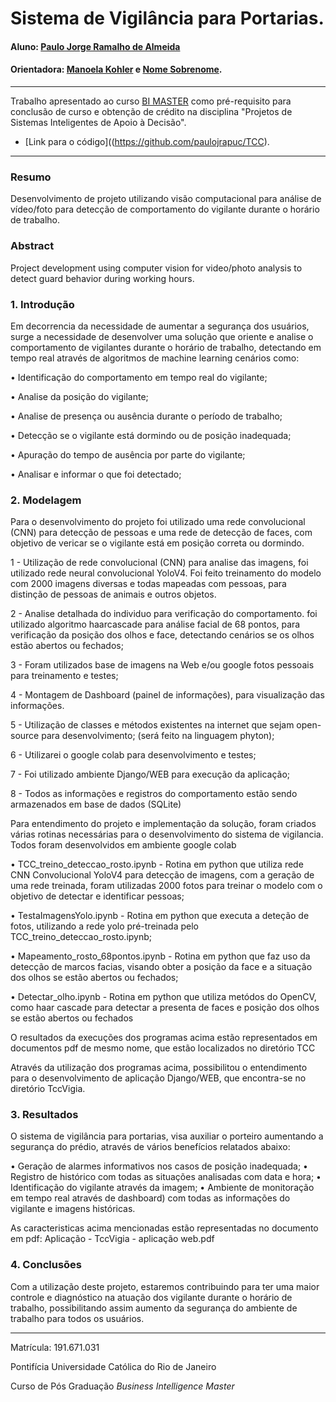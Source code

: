 <!-- antes de enviar a versão final, solicitamos que todos os comentários, colocados para orientação ao aluno, sejam removidos do arquivo -->
# Sistema de Vigilância para Portarias.

#### Aluno: [Paulo Jorge Ramalho de Almeida](https://github.com/paulojrapuc)
#### Orientadora: [Manoela Kohler](https://github.com/manoelakohler) e [Nome Sobrenome](https://github.com/link_do_github).

---

Trabalho apresentado ao curso [BI MASTER](https://ica.puc-rio.ai/bi-master) como pré-requisito para conclusão de curso e obtenção de crédito na disciplina "Projetos de Sistemas Inteligentes de Apoio à Decisão".

<!-- para os links a seguir, caso os arquivos estejam no mesmo repositório que este README, não há necessidade de incluir o link completo: basta incluir o nome do arquivo, com extensão, que o GitHub completa o link corretamente -->
- [Link para o código]((https://github.com/paulojrapuc/TCC). <!-- caso não aplicável, remover esta linha -->

---

### Resumo

<!-- trocar o texto abaixo pelo resumo do trabalho, em português -->

Desenvolvimento de projeto utilizando visão computacional para análise de vídeo/foto para detecção de comportamento do vigilante durante o horário de trabalho.

### Abstract <!-- Opcional! Caso não aplicável, remover esta seção -->

<!-- trocar o texto abaixo pelo resumo do trabalho, em inglês -->

Project development using computer vision for video/photo analysis to detect guard behavior during working hours.

### 1. Introdução

Em decorrencia da necessidade de aumentar a segurança dos usuários, surge a necessidade de desenvolver uma solução que oriente e analise o comportamento de vigilantes durante o horário de trabalho, detectando em tempo real através de algoritmos de machine learning cenários como: 

• Identificação do comportamento em tempo real do vigilante;

• Analise da posição do vigilante;

• Analise de presença  ou ausência durante o período de trabalho;

• Detecção se o vigilante está dormindo ou de posição inadequada;

• Apuração do tempo de ausência por parte do vigilante;

• Analisar e informar o que foi detectado;

### 2. Modelagem

Para o desenvolvimento do projeto foi utilizado uma rede convolucional (CNN) para detecção de pessoas e uma rede de detecção de faces, com objetivo de vericar se o vigilante está em posição correta ou dormindo.

1 - Utilização de rede convolucional (CNN) para analise das imagens, foi utilizado rede neural convolucional YoloV4. Foi feito treinamento do modelo com 2000 imagens diversas e todas mapeadas com pessoas, para distinção de pessoas de animais e outros objetos. 

2 - Analise detalhada do individuo para verificação do comportamento. foi utilizado algoritmo haarcascade para análise facial de 68 pontos, para verificação da posição dos olhos e face, detectando cenários se os olhos estão abertos ou fechados;

3 - Foram utilizados base de imagens na Web e/ou google fotos pessoais para treinamento e testes;

4 - Montagem de Dashboard (painel de informações), para visualização das informações.

5 - Utilização de classes e métodos existentes na internet que sejam open-source para desenvolvimento; (será feito na linguagem phyton);

6 - Utilizarei o google colab para desenvolvimento e testes;

7 - Foi utilizado ambiente Django/WEB para execução da aplicação;

8 - Todos as informações e registros do comportamento estão sendo armazenados em base de dados (SQLite)

Para entendimento do projeto e implementação da solução, foram criados várias rotinas necessárias para o desenvolvimento do sistema de vigilancia.
Todos foram desenvolvidos em ambiente google colab

• TCC_treino_deteccao_rosto.ipynb - Rotina em python que utiliza rede CNN Convolucional YoloV4 para detecção de imagens, com a geração de uma rede treinada, foram utilizadas 2000 fotos para treinar o modelo com o objetivo de detectar e identificar pessoas;

• TestaImagensYolo.ipynb - Rotina em python que executa a deteção de fotos, utilizando a rede yolo pré-treinada pelo TCC_treino_deteccao_rosto.ipynb;  

• Mapeamento_rosto_68pontos.ipynb - Rotina em python que faz uso da detecção de marcos facias, visando obter a posição da face e a situação dos olhos se estão abertos ou fechados;

• Detectar_olho.ipynb - Rotina em python que utiliza metódos do OpenCV, como haar cascade para detectar a presenta de faces e posição dos olhos se estão abertos ou fechados

O resultados da execuções dos programas acima estão representados em documentos pdf de mesmo nome, que estão localizados no diretório TCC

Através da utilização dos programas acima, possibilitou o entendimento para o desenvolvimento de aplicação Django/WEB, que encontra-se no diretório TccVigia.

### 3. Resultados

O sistema de vigilância para portarias, visa auxiliar o porteiro aumentando a segurança do prédio, através de vários benefícios relatados abaixo:

•	Geração de alarmes informativos nos casos de posição inadequada;
•	Registro de histórico com todas as situações analisadas com data e hora;
•	Identificação do vigilante através da imagem;
•	Ambiente de monitoração em tempo real através de dashboard) com  todas as informações do vigilante e imagens históricas.

As caracteristicas acima mencionadas estão representadas no documento em pdf: Aplicação - TccVigia - aplicação web.pdf


### 4. Conclusões

Com a utilização deste projeto, estaremos contribuindo para ter uma maior controle e diagnóstico na atuação dos vigilante durante o horário de trabalho, possibilitando assim aumento da segurança do ambiente de trabalho para todos os usuários.

---

Matrícula: 191.671.031

Pontifícia Universidade Católica do Rio de Janeiro

Curso de Pós Graduação *Business Intelligence Master*
